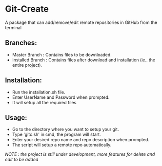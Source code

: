 # Git-Create
A package that can add/remove/edit remote repositories in GitHub from the terminal

## Branches: 
- Master Branch : Contains files to be downloaded.
- Installed Branch : Contains files after download and installation (ie.. the entire project).

## Installation: 
- Run the installation.sh file.
- Enter UserName and Password when prompted.
- It will setup all the required files.

## Usage:
- Go to the directory where you want to setup your git.
- Type 'gitc.sh' in cmd, the program will start.
- Enter your desired repo name and repo description when prompted.
- The script will setup a remote repo automatically.

*NOTE : the project is still under development, more features for delete and edit to be added*

